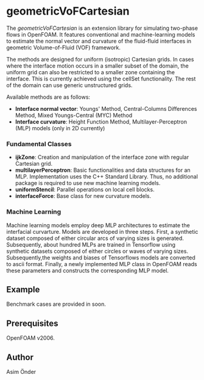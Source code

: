 
# geometricVoFCartesian
The *geometricVoFCartesian* is an extension library for simulating two-phase flows in OpenFOAM. It features conventional and machine-learning models to estimate the normal vector and curvature of the fluid-fluid interfaces in geometric Volume-of-Fluid (VOF) framework. 

The methods are designed for uniform (isotropic) Cartesian grids. In cases where the interface motion occurs in a smaller subset of the domain, the uniform grid can also be restricted to a smaller zone containing the interface. This is currently achieved using the cellSet functionality. The rest of the domain can use generic unstructured grids. 

Available methods are as follows:
- **Interface normal vector**: Youngs' Method, Central-Columns Differences Method, Mixed Youngs-Central (MYC) Method
- **Interface curvature**: Height Function Method, Multilayer-Perceptron (MLP) models (only in 2D currently)

### Fundamental Classes
- **ijkZone**: Creation and manipulation of the interface zone with regular Cartesian grid.
- **multilayerPerceptron**: Basic functionalities and data structures for an MLP. Implementation uses the C++ Standard Library. Thus, no additional package is required to use new machine learning models.  
- **uniformStencil**: Parallel operations on local cell blocks.
- **interfaceForce**: Base class for new curvature models.


### Machine Learning
Machine learning models employ deep MLP architectures to estimate the interfacial curvarture. Models are developed in three steps. First, a synthetic dataset composed of either circular arcs of varying sizes is generated. Subsequently, about hundred MLPs are trained in Tensorflow using synthetic datasets composed of either circles or waves of varying sizes. Subsequently,the weights and biases of Tensorflows models are converted to ascii format. Finally, a newly implemented MLP class in OpenFOAM reads these parameters and constructs the corresponding MLP model. 


## Example 
Benchmark cases are provided in soon.

## Prerequisites
OpenFOAM v2006.

## Author
Asim Önder



